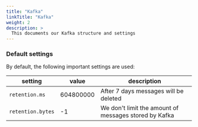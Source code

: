 ```yaml
---
title: "Kafka"
linkTitle: "Kafka"
weight: 2
description: >
  This documents our Kafka structure and settings
---
```


### Default settings
By default, the following important settings are used:

| setting           | value     | description                                           |
|-------------------|-----------|-------------------------------------------------------|
| `retention.ms`    | 604800000 | After 7 days messages will be deleted                 |
| `retention.bytes` | -1        | We don't limit the amount of messages stored by Kafka |
